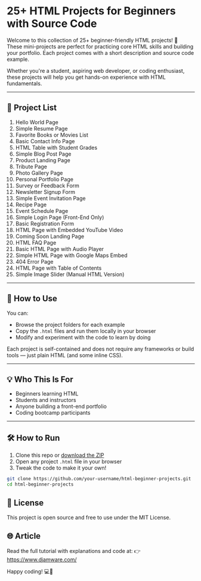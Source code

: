 # 25+ HTML Projects for Beginners with Source Code

Welcome to this collection of 25+ beginner-friendly HTML projects! 🎉  
These mini-projects are perfect for practicing core HTML skills and building your portfolio. Each project comes with a short description and source code example.

Whether you're a student, aspiring web developer, or coding enthusiast, these projects will help you get hands-on experience with HTML fundamentals.

---

## 🔰 Project List

1. Hello World Page  
2. Simple Resume Page  
3. Favorite Books or Movies List  
4. Basic Contact Info Page  
5. HTML Table with Student Grades  
6. Simple Blog Post Page  
7. Product Landing Page  
8. Tribute Page  
9. Photo Gallery Page  
10. Personal Portfolio Page  
11. Survey or Feedback Form  
12. Newsletter Signup Form  
13. Simple Event Invitation Page  
14. Recipe Page  
15. Event Schedule Page  
16. Simple Login Page (Front-End Only)  
17. Basic Registration Form  
18. HTML Page with Embedded YouTube Video  
19. Coming Soon Landing Page  
20. HTML FAQ Page  
21. Basic HTML Page with Audio Player  
22. Simple HTML Page with Google Maps Embed  
23. 404 Error Page  
24. HTML Page with Table of Contents  
25. Simple Image Slider (Manual HTML Version)  

---

## 📂 How to Use

You can:

- Browse the project folders for each example
- Copy the `.html` files and run them locally in your browser
- Modify and experiment with the code to learn by doing

Each project is self-contained and does not require any frameworks or build tools — just plain HTML (and some inline CSS).

---

## 💡 Who This Is For

- Beginners learning HTML
- Students and instructors
- Anyone building a front-end portfolio
- Coding bootcamp participants

---

## 🛠️ How to Run

1. Clone this repo or [download the ZIP](https://github.com/your-username/html-beginner-projects/archive/refs/heads/main.zip)
2. Open any project `.html` file in your browser
3. Tweak the code to make it your own!

```bash
git clone https://github.com/your-username/html-beginner-projects.git
cd html-beginner-projects
```

## 📖 License
This project is open source and free to use under the MIT License.

## 🌐 Article
Read the full tutorial with explanations and code at:
👉 https://www.djamware.com/

Happy coding! 💻🚀